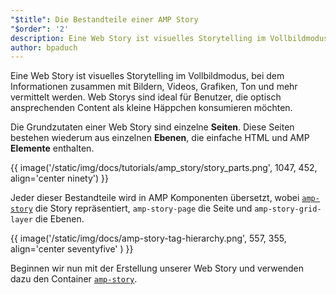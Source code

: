 ```yaml
---
"$title": Die Bestandteile einer AMP Story
"$order": '2'
description: Eine Web Story ist visuelles Storytelling im Vollbildmodus, bei dem Informationen zusammen mit Bildern, Videos, Grafiken, Ton und mehr vermittelt werden. Web Storys sind ideal für Benutzer …
author: bpaduch
---
```


Eine Web Story ist visuelles Storytelling im Vollbildmodus, bei dem Informationen zusammen mit Bildern, Videos, Grafiken, Ton und mehr vermittelt werden. Web Storys sind ideal für Benutzer, die optisch ansprechenden Content als kleine Häppchen konsumieren möchten.

Die Grundzutaten einer Web Story sind einzelne **Seiten**. Diese Seiten bestehen wiederum aus einzelnen **Ebenen**, die einfache HTML und AMP **Elemente** enthalten.

{{ image('/static/img/docs/tutorials/amp_story/story_parts.png', 1047, 452, align='center ninety') }}

Jeder dieser Bestandteile wird in AMP Komponenten übersetzt, wobei [`amp-story`](../../../../documentation/components/reference/amp-story.md) die Story repräsentiert, `amp-story-page` die Seite und `amp-story-grid-layer` die Ebenen.

{{ image('/static/img/docs/amp-story-tag-hierarchy.png', 557, 355, align='center seventyfive' ) }}

Beginnen wir nun mit der Erstellung unserer Web Story und verwenden dazu den Container [`amp-story`](../../../../documentation/components/reference/amp-story.md).
